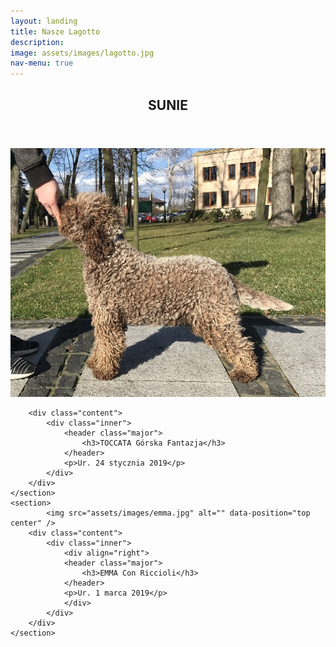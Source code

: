 ```yaml
---
layout: landing
title: Nasze Lagotto
description:
image: assets/images/lagotto.jpg
nav-menu: true
---
```

<!-- Main -->
<div id="main">

<!-- One -->
<!--<section id="one">
	<div class="inner">
		<header class="major">
			<h2>Suki</h2>
		</header><p>
Rodowody dostępne.</p>
	</div>
</section>-->
<section id="three">
	<div class="inner">
		<header class="major">
			<h2>SUNIE</h2>
		</header>
	</div>
</section>
<!-- Two -->
<section id="four" class="spotlights">
	<section>
			<img src="assets/images/toccata.jpg" alt="" data-position="center center" />

		<div class="content">
			<div class="inner">
				<header class="major">
					<h3>TOCCATA Górska Fantazja</h3>
				</header>
				<p>Ur. 24 stycznia 2019</p>
			</div>
		</div>
	</section>
	<section>
			<img src="assets/images/emma.jpg" alt="" data-position="top center" />
		<div class="content">
			<div class="inner">
				<div align="right">
				<header class="major">
					<h3>EMMA Con Riccioli</h3>
				</header>
				<p>Ur. 1 marca 2019</p>
				</div>
			</div>
		</div>
	</section>
</section>
